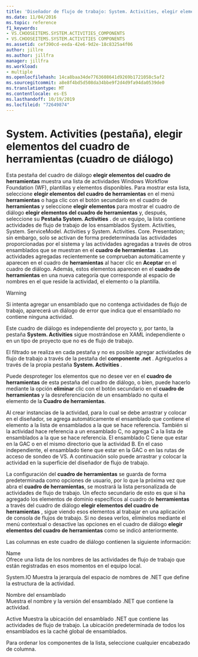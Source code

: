 ```yaml
---
title: 'Diseñador de flujo de trabajo: System. Activities, elegir elementos del cuadro de herramientas'
ms.date: 11/04/2016
ms.topic: reference
f1_keywords:
- VS.CHOOSEITEMS.SYSTEM.ACTIVITIES_COMPONENTS
- VS.CHOOSEITEMS.SYSTEM.ACTIVITIES COMPONENTS
ms.assetid: cef390cd-eeda-42e6-9d2e-18c8325a4f06
author: jillre
ms.author: jillfra
manager: jillfra
ms.workload:
- multiple
ms.openlocfilehash: 14ca8baa34de7763608641d9269b1721058c5af2
ms.sourcegitcommit: a8e8f4bd5d508da34bbe9f2d4d9fa94da0539de0
ms.translationtype: MT
ms.contentlocale: es-ES
ms.lasthandoff: 10/19/2019
ms.locfileid: "72649874"
---
```

# <a name="systemactivities-tab-choose-toolbox-items-dialog-box"></a>System. Activities (pestaña), elegir elementos del cuadro de herramientas (cuadro de diálogo)

Esta pestaña del cuadro de diálogo **elegir elementos del cuadro de herramientas** muestra una lista de actividades Windows Workflow Foundation (WF), plantillas y elementos disponibles. Para mostrar esta lista, seleccione **elegir elementos del cuadro de herramientas** en el menú **herramientas** o haga clic con el botón secundario en el cuadro de **herramientas** y seleccione **elegir elementos** para mostrar el cuadro de diálogo **elegir elementos del cuadro de herramientas** y, después, seleccione su  **Pestaña System. Activities** . de un equipo, la lista contiene actividades de flujo de trabajo de los ensamblados System. Activities, System. ServiceModel. Activities y System. Activities. Core. Presentation; sin embargo, solo se activan de forma predeterminada las actividades proporcionadas por el sistema y las actividades agregadas a través de otros ensamblados que se muestran en el **cuadro de herramientas** . Las actividades agregadas recientemente se comprueban automáticamente y aparecen en el cuadro de **herramientas** al hacer clic en **Aceptar** en el cuadro de diálogo. Además, estos elementos aparecen en el **cuadro de herramientas** en una nueva categoría que corresponde al espacio de nombres en el que reside la actividad, el elemento o la plantilla.

> [!WARNING]
> Si intenta agregar un ensamblado que no contenga actividades de flujo de trabajo, aparecerá un diálogo de error que indica que el ensamblado no contiene ninguna actividad.

Este cuadro de diálogo es independiente del proyecto y, por tanto, la pestaña **System. Activities** sigue mostrándose en XAML independiente o en un tipo de proyecto que no es de flujo de trabajo.

El filtrado se realiza en cada pestaña y no es posible agregar actividades de flujo de trabajo a través de la pestaña del **componente .net** . Agréguelos a través de la propia pestaña **System. Activities** .

Puede desproteger los elementos que no desee ver en el **cuadro de herramientas** de esta pestaña del cuadro de diálogo, o bien, puede hacerlo mediante la opción **eliminar** clic con el botón secundario en el **cuadro de herramientas** y la desreferenciación de un ensamblado no quita el elemento de la **Cuadro de herramientas**.

Al crear instancias de la actividad, para lo cual se debe arrastrar y colocar en el diseñador, se agrega automáticamente el ensamblado que contiene el elemento a la lista de ensamblados a la que se hace referencia. También si la actividad hace referencia a un ensamblado C, no agrega C a la lista de ensamblados a la que se hace referencia. El ensamblado C tiene que estar en la GAC o en el mismo directorio que la actividad B. En el caso independiente, el ensamblado tiene que estar en la GAC o en las rutas de acceso de sondeo de VS. A continuación solo puede arrastrar y colocar la actividad en la superficie del diseñador de flujo de trabajo.

La configuración del **cuadro de herramientas** se guarda de forma predeterminada como opciones de usuario, por lo que la próxima vez que abra el **cuadro de herramientas**, se mostrará la lista personalizada de actividades de flujo de trabajo. Un efecto secundario de esto es que si ha agregado los elementos de dominio específicos al cuadro de **herramientas** a través del cuadro de diálogo **elegir elementos del cuadro de herramientas** , sigue viendo esos elementos al trabajar en una aplicación de consola de flujos de trabajo. Si no desea verlos, elimínelos mediante el menú contextual o desactive las opciones en el cuadro de diálogo **elegir elementos del cuadro de herramientas** como se indicó anteriormente.

Las columnas en este cuadro de diálogo contienen la siguiente información:

Name\
Ofrece una lista de los nombres de las actividades de flujo de trabajo que están registradas en esos momentos en el equipo local.

System.IO
Muestra la jerarquía del espacio de nombres de .NET que define la estructura de la actividad.

Nombre del ensamblado \
Muestra el nombre y la versión del ensamblado .NET que contiene la actividad.

Active
Muestra la ubicación del ensamblado .NET que contiene las actividades de flujo de trabajo. La ubicación predeterminada de todos los ensamblados es la caché global de ensamblados.

Para ordenar los componentes de la lista, seleccione cualquier encabezado de columna.